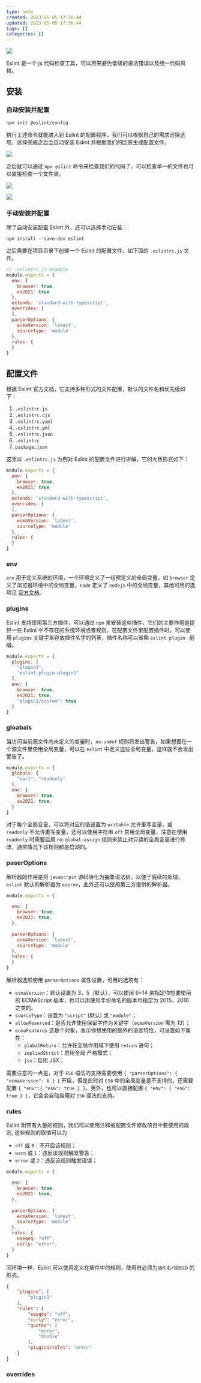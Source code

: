```yaml
---
type: note
created: 2023-05-05 17:36:44
updated: 2023-05-05 17:36:44
tags: []
categories: []
---
```


![](附件/image/Eslint的使用_image_1.png)

Eslint 是一个 js 代码检查工具，可以用来避免低级的语法错误以及统一代码风格。

## 安装

### 自动安装并配置

```
npm init @eslint/config
```

执行上述命令就能进入到 Eslint 的配置程序，我们可以根据自己的需求选择选项，选择完成之后会自动安装 Eslint 并根据我们的回答生成配置文件。

![](附件/image/Eslint的使用_image_2.png)

之后就可以通过 `npx eslint` 命令来检查我们的代码了，可以检查单一的文件也可以直接检查一个文件夹。

![](附件/image/Eslint的使用_image_3.png)

![](附件/image/Eslint的使用_image_4.png)

### 手动安装并配置

除了自动安装配置 Eslint 外，还可以选择手动安装：

```
npm install --save-dev eslint
```

之后需要在项目目录下创建一个 Eslint 的配置文件，如下面的 `.eslintrc.js` 文件。

```js
// .eslintrc.js example
module.exports = {
  env: {
    browser: true,
    es2021: true
  },
  extends: 'standard-with-typescript',
  overrides: [
  ],
  parserOptions: {
    ecmaVersion: 'latest',
    sourceType: 'module'
  },
  rules: {
  }
}
```

## 配置文件

根据 Eslint 官方文档，它支持多种形式的文件配置，默认的文件名和优先级如下：

1. `.eslintrc.js`
2. `.eslintrc.cjs`
3. `.eslintrc.yaml`
4. `.eslintrc.yml`
5. `.eslintrc.json`
6. `.eslintrc`
7. `package.json`

这里以 `.eslintrc.js` 为例对 Eslint 的配置文件进行讲解，它的大致形式如下：

```js
module.exports = {
  env: {
    browser: true,
    es2021: true
  },
  extends: 'standard-with-typescript',
  overrides: [
  ],
  parserOptions: {
    ecmaVersion: 'latest',
    sourceType: 'module'
  },
  rules: {
  }
}
```

### env

`env` 用于定义系统的环境，一个环境定义了一组预定义的全局变量，如 ` browser ` 定义了浏览器环境中的全局变量，`node` 定义了 `nodejs` 中的全局变量，其他可用的选项见 [官方文档](https://eslint.org/docs/latest/use/configure/language-options#specifying-environments)。

### plugins

Eslint 支持使用第三方插件，可以通过 `npm` 来安装这些插件，它们的主要作用是提供一些 Eslint 中不存在的系统环境或者规则。在配置文件里配置插件时，可以使用 ` plugins ` 关键字来存放插件名字的列表，插件名称可以省略 `eslint-plugin-` 前缀。

```js
module.exports = {
  plugins: [
    "plugin1",
    "eslint-plugin-plugin2"
  ],
  env: {
    browser: true,
    es2021: true,
    "plugin1/custom": true
  }
}
```

### gloabals

当访问当前源文件内未定义的变量时，`no-undef` 规则将发出警告，如果想要在一个源文件里使用全局变量，可以在 `eslint` 中定义这些全局变量，这样就不会发出警告了。

```js
module.exports = {
  globals: {
    "var1": "readonly"
  },
  env: {
    browser: true,
    es2021: true,
  }
}
```

对于每个全局变量，可以将对应的值设置为 `writable` 允许重写变量，或 `readonly` 不允许重写变量，还可以使用字符串 `off` 禁用全局变量，注意在使用 `readonly` 时需要启用 `​no-global-assign` 规则来禁止对只读的全局变量进行修改，通常情况下该规则都是启动的。

### paserOptions

解析器的作用是将 `javascrpit` 源码转化为抽象语法树，以便于后续的处理，`eslint` 默认的解析器为 `espree`，此外还可以使用第三方提供的解析器。

```js
module.exports = {

  env: {
    browser: true,
    es2021: true,
  },
  
  parserOptions: {
    ecmaVersion: 'latest',
    sourceType: 'module'
  },
  rules: {
  }
}
```

解析器选项使用 `parserOptions` 属性设置，可用的选项有：

* `ecmaVersion`：默认设置为 3，5（默认），可以使用 6~14 来指定你想要使用的 ECMAScript 版本，也可以用使用年份命名的版本号指定为 2015，2016 之类的。
* `sourceType`：设置为 `"script"` (默认) 或 `"module"`；
* `allowReserved`：是否允许使用保留字作为关键字（`ecmaVersion` 需为 13）；
* `ecmaFeatures` 这是个对象，表示你想使用的额外的语言特性，可设置如下属性：
  * `globalReturn`：允许在全局作用域下使用 `return` 语句；
  * `impliedStrict`：启用全局 严格模式；
  * `jsx`：启用 JSX；

需要注意的一点是，对于 `ES6` 语法的支持需要使用 `{ "parserOptions": { "ecmaVersion": 6 } }` 开启，但是此时对 `ES6` 中的全局变量是不支持的，还需要配置 `{ "env":{ "es6": true } }`。另外，也可以直接配置 `{ "env": { "es6": true } }`，它会会自动启用对 `ES6` 语法的支持。

### rules

Eslint 附带有大量的规则，我们可以使用注释或配置文件修改项目中要使用的规则, 这些规则的取值可以为
- `off` 或 `0`：不开启该规则；
- `warn` 或 `1`：违反该规则触发警告；
- `error` 或 `2`：违反该规则触发错误；

```js
module.exports = {

  env: {
    browser: true,
    es2021: true,
  },
  
  parserOptions: {
    ecmaVersion: 'latest',
    sourceType: 'module'
  },
  rules: {
    eqeqeq: "off",
    curly: "error",
  }
}
```


同环境一样，Eslint 可以使用定义在插件中的规则，使用时必须为`插件名/规则ID` 的形式。

```json
{
    "plugins": [
        "plugin1"
    ],
    "rules": {
        "eqeqeq": "off",
        "curly": "error",
        "quotes": [
            "error",
            "double"
        ],
        "plugin1/rule1": "error"
    }
}
```

### overrides